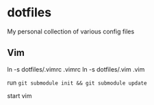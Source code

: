 dotfiles
========

My personal collection of various config files

## Vim

ln -s dotfiles/.vimrc .vimrc
ln -s dotfiles/.vim .vim

run ```git submodule init && git submodule update```

start vim
